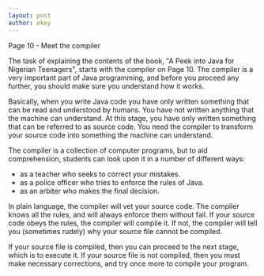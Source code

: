 ```yaml
---
layout: post
author: okey
---
```

Page 10 - Meet the compiler

The task of explaining the contents of the book, "A Peek into Java for Nigerian 
Teenagers", starts with the compiler on Page 10. The compiler is a very important 
part of Java programming, and before you proceed any further, you should make sure 
you understand how it works.

Basically, when you write Java code you have only written something that can be read and
understood by humans. You have not written anything that the machine can understand. At this
stage, you have only written something that can be referred to as source code. You need the
compiler to transform your source code into something the machine can understand.

The compiler is a collection of computer programs, but to aid comprehension, 
students can look upon it in a number of different ways:

- as a teacher who seeks to correct your mistakes.
- as a police officer who tries to enforce the rules of Java.
- as an arbiter who makes the final decision.

In plain language, the compiler will vet your source code. The compiler knows all the rules,
and will always enforce them without fail. If your source code obeys the rules, the compiler 
will compile it. If not, the compiler will tell you (sometimes rudely) why your source file
cannot be compiled.

If your source file is compiled, then you can proceed to the next stage, which is to execute it.
If your source file is not compiled, then you must make necessary corrections, and try once more
to compile your program.
